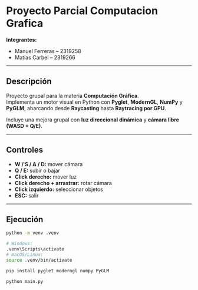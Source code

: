 # Proyecto Parcial Computacion Grafica

**Integrantes:**

- Manuel Ferreras – 2319258
- Matías Carbel – 2319266

---

## Descripción

Proyecto grupal para la materia **Computación Gráfica**.  
Implementa un motor visual en Python con **Pyglet**, **ModernGL**, **NumPy** y **PyGLM**, abarcando desde **Raycasting** hasta **Raytracing por GPU**.

Incluye una mejora grupal con **luz direccional dinámica** y **cámara libre (WASD + Q/E)**.

---

## Controles

- **W / S / A / D:** mover cámara
- **Q / E:** subir o bajar
- **Click derecho:** mover luz
- **Click derecho + arrastrar:** rotar cámara
- **Click izquierdo:** seleccionar objetos
- **ESC:** salir

---

## Ejecución

```bash
python -m venv .venv

# Windows:
.venv\Scripts\activate
# macOS/Linux:
source .venv/bin/activate

pip install pyglet moderngl numpy PyGLM

python main.py
```
